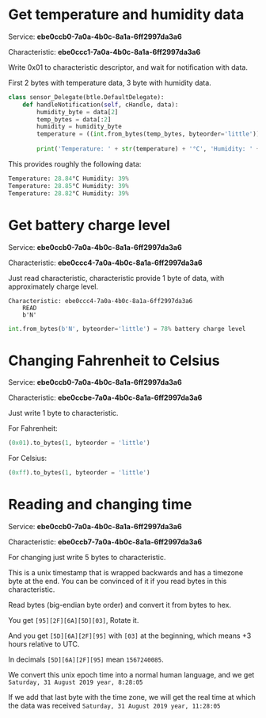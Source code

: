 # Get temperature and humidity data
Service: **ebe0ccb0-7a0a-4b0c-8a1a-6ff2997da3a6**

Characteristic: **ebe0ccc1-7a0a-4b0c-8a1a-6ff2997da3a6**

Write 0x01 to characteristic descriptor, and wait for notification with data.

First 2 bytes with temperature data, 3 byte with humidity data.
```python
class sensor_Delegate(btle.DefaultDelegate):
    def handleNotification(self, cHandle, data):
        humidity_byte = data[2]
        temp_bytes = data[:2]
        humidity = humidity_byte
        temperature = ((int.from_bytes(temp_bytes, byteorder='little')) / 100)
        
        print('Temperature: ' + str(temperature) + '°C', 'Humidity: ' + str(humidity) + '%')
```

This provides roughly the following data:
```python
Temperature: 28.84°C Humidity: 39%
Temperature: 28.85°C Humidity: 39%
Temperature: 28.82°C Humidity: 39%
```
# Get battery charge level
Service: **ebe0ccb0-7a0a-4b0c-8a1a-6ff2997da3a6**

Characteristic: **ebe0ccc4-7a0a-4b0c-8a1a-6ff2997da3a6**

Just read characteristic, characteristic provide 1 byte of data, with approximately charge level.

    Characteristic: ebe0ccc4-7a0a-4b0c-8a1a-6ff2997da3a6
        READ
        b'N'

```python
int.from_bytes(b'N', byteorder='little') = 78% battery charge level
```
# Changing Fahrenheit to Celsius
Service: **ebe0ccb0-7a0a-4b0c-8a1a-6ff2997da3a6**

Characteristic: **ebe0ccbe-7a0a-4b0c-8a1a-6ff2997da3a6**

Just write 1 byte to characteristic.

For Fahrenheit:
```python
(0x01).to_bytes(1, byteorder = 'little')
```
For Celsius:
```python
(0xff).to_bytes(1, byteorder = 'little')
```
# Reading and changing time
Service: **ebe0ccb0-7a0a-4b0c-8a1a-6ff2997da3a6**

Characteristic: **ebe0ccb7-7a0a-4b0c-8a1a-6ff2997da3a6**

For changing just write 5 bytes to characteristic.

This is a unix timestamp that is wrapped backwards and has a timezone byte at the end.
You can be convinced of it if you read bytes in this characteristic.

Read bytes (big-endian byte order) and convert it from bytes to hex.

You get `[95][2F][6A][5D][03]`, Rotate it.

And you get `[5D][6A][2F][95]` with `[03]` at the beginning, which means +3 hours relative to UTC.

In decimals `[5D][6A][2F][95]` mean `1567240085`.

We convert this unix epoch time into a normal human language, and we get `Saturday, 31 August 2019 year, 8:28:05`

If we add that last byte with the time zone, we will get the real time at which the data was received `Saturday, 31 August 2019 year, 11:28:05`
